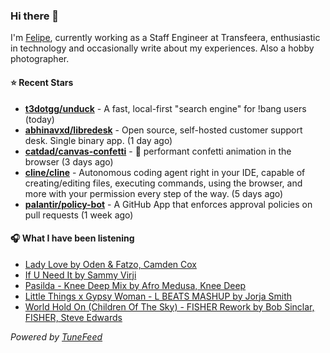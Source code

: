 ### Hi there 👋

I'm [Felipe](https://felipevm.com), currently working as a Staff Engineer at Transfeera, enthusiastic in technology and occasionally write about my experiences. Also a hobby photographer.

#### ⭐ Recent Stars
- **[t3dotgg/unduck](https://github.com/t3dotgg/unduck)** - A fast, local-first &#34;search engine&#34; for !bang users (today)
- **[abhinavxd/libredesk](https://github.com/abhinavxd/libredesk)** - Open source, self-hosted customer support desk. Single binary app. (1 day ago)
- **[catdad/canvas-confetti](https://github.com/catdad/canvas-confetti)** - 🎉 performant confetti animation in the browser (3 days ago)
- **[cline/cline](https://github.com/cline/cline)** - Autonomous coding agent right in your IDE, capable of creating/editing files, executing commands, using the browser, and more with your permission every step of the way. (5 days ago)
- **[palantir/policy-bot](https://github.com/palantir/policy-bot)** - A GitHub App that enforces approval policies on pull requests (1 week ago)

#### 🎧 What I have been listening
- [Lady Love by Oden &amp; Fatzo, Camden Cox](https://open.spotify.com/track/4YvoBTTCWFCus0R5pFPN9S)
- [If U Need It by Sammy Virji](https://open.spotify.com/track/5CaUUACiQFEf4zR5WoeIrp)
- [Pasilda - Knee Deep Mix by Afro Medusa, Knee Deep](https://open.spotify.com/track/2BUL7sF7y5oBYUQarVCukR)
- [Little Things x Gypsy Woman - L BEATS MASHUP by Jorja Smith](https://open.spotify.com/track/2AlCe2DDxELeESF5IP3t9K)
- [World Hold On (Children Of The Sky) - FISHER Rework by Bob Sinclar, FISHER, Steve Edwards](https://open.spotify.com/track/6kTwzV93qpcovlRPmBOXmn)

_Powered by [TuneFeed](https://tunefeed.app?ref=github.com)_
